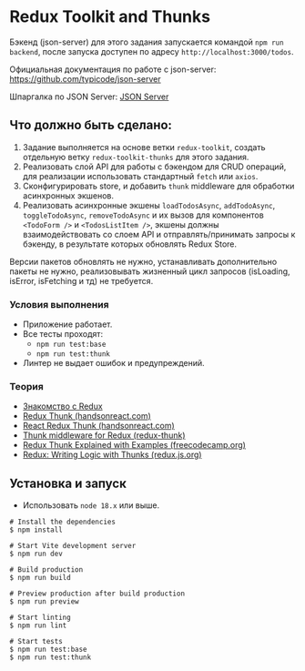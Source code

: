 # Redux Toolkit and Thunks

Бэкенд (json-server) для этого задания запускается командой `npm run backend`, после запуска доступен по адресу `http://localhost:3000/todos`.

Официальная документация по работе с json-server: https://github.com/typicode/json-server

Шпаргалка по JSON Server: [JSON Server](https://my-js.org/docs/cheatsheet/json-server/)


## Что должно быть сделано:

1. Задание выполняется на основе ветки `redux-toolkit`, создать отдельную ветку `redux-toolkit-thunks` для этого задания.
2. Реализовать слой API для работы с бэкендом для CRUD операций, для реализации использовать стандартный `fetch` или `axios`.
3. Сконфигурировать store, и добавить `thunk` middleware для обработки асинхронных экшенов.
4. Реализовать асинхронные экшены `loadTodosAsync`,  `addTodoAsync`,  `toggleTodoAsync`, `removeTodoAsync` и их вызов для компонентов `<TodoForm />` и `<TodosListItem />`, экшены должны взаимодействовать со слоем API и отправлять/принимать запросы к бэкенду, в результате которых обновлять Redux Store.


Версии пакетов обновлять не нужно, устанавливать дополнительно пакеты не нужно, реализовывать жизненный цикл запросов (isLoading, isError, isFetching и тд) не требуется.

### Условия выполнения

* Приложение работает.
* Все тесты проходят:
   - `npm run test:base`
   - `npm run test:thunk`
* Линтер не выдает ошибок и предупреждений.

### Теория

* [Знакомство с Redux](https://github.com/shopot/react-101/tree/redux-base)
* [Redux Thunk (handsonreact.com)](https://handsonreact.com/docs/redux-thunk)
* [React Redux Thunk (handsonreact.com)](https://handsonreact.com/docs/react-redux-thunk)
* [Thunk middleware for Redux (redux-thunk)](https://github.com/reduxjs/redux-thunk)
* [Redux Thunk Explained with Examples (freecodecamp.org)](https://www.freecodecamp.org/news/redux-thunk-explained-with-examples/)
* [Redux: Writing Logic with Thunks (redux.js.org)](https://redux.js.org/usage/writing-logic-thunks)


## Установка и запуск

- Использовать `node 18.x` или выше.

```shell
# Install the dependencies
$ npm install

# Start Vite development server
$ npm run dev

# Build production
$ npm run build

# Preview production after build production
$ npm run preview

# Start linting
$ npm run lint

# Start tests
$ npm run test:base
$ npm run test:thunk
```
